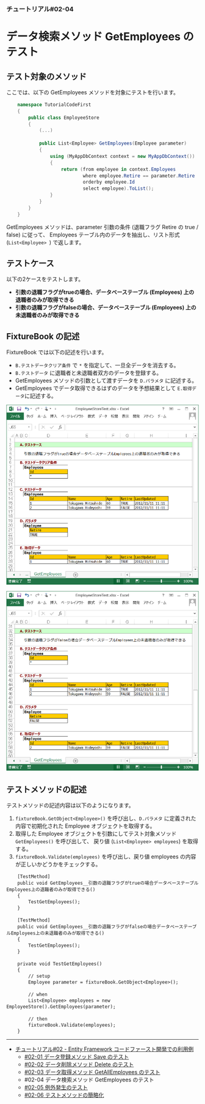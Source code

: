 ﻿
### チュートリアル#02-04

データ検索メソッド GetEmployees のテスト
========================================

テスト対象のメソッド
--------------------

ここでは、以下の GetEmployees メソッドを対象にテストを行います。

```c#
    namespace TutorialCodeFirst
    {
        public class EmployeeStore
        {
            (...)
            
            public List<Employee> GetEmployees(Employee parameter)
            {
                using (MyAppDbContext context = new MyAppDbContext())
                {
                    return (from employee in context.Employees
                            where employee.Retire == parameter.Retire
                            orderby employee.Id
                            select employee).ToList();
                }
            }
        }
    }
```

GetEmployees メソッドは、parameter 引数の条件 (退職フラグ Retire の true / false) に従って、
Employees テーブル内のデータを抽出し、リスト形式 (`List<Employee> `) で返します。


テストケース
------------

以下の2ケースをテストします。

*   <b>引数の退職フラグがtrueの場合、データベーステーブル (Employees) 上の退職者のみが取得できる</b>
*   <b>引数の退職フラグがfalseの場合、データベーステーブル (Employees) 上の未退職者のみが取得できる</b>


FixtureBook の記述
------------------

FixtureBook では以下の記述を行います。

*   `B.テストデータクリア条件` で `*` を指定して、一旦全データを消去する。
*   `B.テストデータ` に退職者と未退職者双方のデータを登録する。
*   GetEmployees メソッドの引数として渡すデータを `D.パラメタ` に記述する。
*   GetEmployees でデータ取得できるはずのデータを予想結果として `E.取得データ`に記述する。


![FixtureBook記述1](./images/Tutorial-CodeFirst-GetEmployees-01.png?raw=true)

![FixtureBook記述2](./images/Tutorial-CodeFirst-GetEmployees-02.png?raw=true)



テストメソッドの記述
--------------------

テストメソッドの記述内容は以下のようになります。

1.  `fixtureBook.GetObject<Employee>()` を呼び出し、`D.パラメタ` に定義された内容で初期化された 
    Employee オブジェクトを取得する。
2.  取得した Employee オブジェクトを引数にしてテスト対象メソッド `GetEmployees()` を呼び出して、
    戻り値 (`List<Employee> employees`) を取得する。
3.  `fixtureBook.Validate(employees)` を呼び出し、戻り値 employees の内容が正しいかどうかをチェックする。

```
    [TestMethod]
    public void GetEmployees__引数の退職フラグがtrueの場合データベーステーブルEmployees上の退職者のみが取得できる()
    {
        TestGetEmployees();
    }

    [TestMethod]
    public void GetEmployees__引数の退職フラグがfalseの場合データベーステーブルEmployees上の未退職者のみが取得できる()
    {
        TestGetEmployees();
    }

    private void TestGetEmployees()
    {
        // setup
        Employee parameter = fixtureBook.GetObject<Employee>();

        // when
        List<Employee> employees = new EmployeeStore().GetEmployees(parameter);

        // then
        fixtureBook.Validate(employees);
    }
```

------------------------

*   [チュートリアル#02 - Entity Framework コードファースト開発での利用例](./Tutorial-CodeFirst.md)
    *   [#02-01 データ登録メソッド Save のテスト](./Tutorial-CodeFirst-Save.md)
    *   [#02-02 データ削除メソッド Delete のテスト](./Tutorial-CodeFirst-Delete.md)
    *   [#02-03 データ取得メソッド GetAllEmployees のテスト](./Tutorial-CodeFirst-GetAllEmployees.md)
    *   #02-04 データ検索メソッド GetEmployees のテスト
    *   [#02-05 例外発生のテスト](./Tutorial-CodeFirst-Exception.md)
    *   [#02-06 テストメソッドの簡略化](./Tutorial-CodeFirst-Expect.md)
